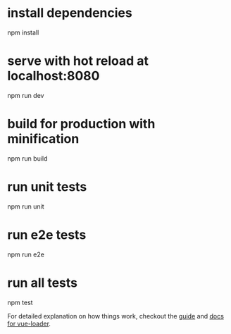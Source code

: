 
# install dependencies
npm install

# serve with hot reload at localhost:8080
npm run dev

# build for production with minification
npm run build

# run unit tests
npm run unit

# run e2e tests
npm run e2e

# run all tests
npm test

For detailed explanation on how things work, checkout the [guide](http://vuejs-templates.github.io/webpack/) and [docs for vue-loader](http://vuejs.github.io/vue-loader).
